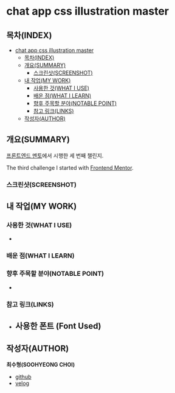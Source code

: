 # chat app css illustration master

## 목차(INDEX)

- [chat app css illustration master](#chat-app-css-illustration-master)
  - [목차(INDEX)](#목차index)
  - [개요(SUMMARY)](#개요summary)
    - [스크린샷(SCREENSHOT)](#스크린샷screenshot)
  - [내 작업(MY WORK)](#내-작업my-work)
    - [사용한 것(WHAT I USE)](#사용한-것what-i-use)
    - [배운 점(WHAT I LEARN)](#배운-점what-i-learn)
    - [향후 주목할 분야(NOTABLE POINT)](#향후-주목할-분야notable-point)
    - [참고 링크(LINKS)](#참고-링크links)
  - [작성자(AUTHOR)](#작성자author)

## 개요(SUMMARY)

[프론트엔드 멘토](https://www.frontendmentor.io/home)에서 시행한 세 번째 챌린지.

The third challenge I started with [Frontend Mentor](https://www.frontendmentor.io/home).

### 스크린샷(SCREENSHOT)

## 내 작업(MY WORK)

### 사용한 것(WHAT I USE)

-

### 배운 점(WHAT I LEARN)

### 향후 주목할 분야(NOTABLE POINT)

-

### 참고 링크(LINKS)

- ## 사용한 폰트 (Font Used)

## 작성자(AUTHOR)

**최수형(SOOHYEONG CHOI)**

- [github](https://github.com/User850413)
- [velog](https://velog.io/@user850413)

